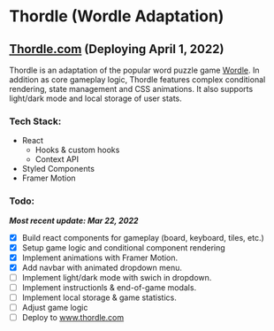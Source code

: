 # Thordle (Wordle Adaptation)

## [Thordle.com](http://www.thordle.com) (Deploying April 1, 2022)

Thordle is an adaptation of the popular word puzzle game [Wordle](https://www.nytimes.com/games/wordle/index.html). In addition as core gameplay logic, Thordle features complex conditional rendering, state management and CSS animations. It also supports light/dark mode and local storage of user stats.

### Tech Stack:
- React
  - Hooks & custom hooks
  - Context API
- Styled Components
- Framer Motion

### Todo: 
***Most recent update: Mar 22, 2022***
- [X] Build react components for gameplay (board, keyboard, tiles, etc.)
- [X] Setup game logic and conditional component rendering
- [X] Implement animations with Framer Motion.
- [X] Add navbar with animated dropdown menu.
- [ ] Implement light/dark mode with swich in dropdown.
- [ ] Implement instructionls & end-of-game modals.
- [ ] Implement local storage & game statistics.
- [ ] Adjust game logic
- [ ] Deploy to www.thordle.com

